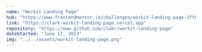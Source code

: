 ```yaml
---
name: "Workit Landing Page"
hub: "https://www.frontendmentor.io/challenges/workit-landing-page-2fYnyle5lu/hub"
link: "https://clark-workit-landing-page.vercel.app"
repository: "https://www.github.com/clakr/workit-landing-page"
dateStarted: "June 17, 2023"
img: "../../assets/workit-landing-page.png"
---
```

